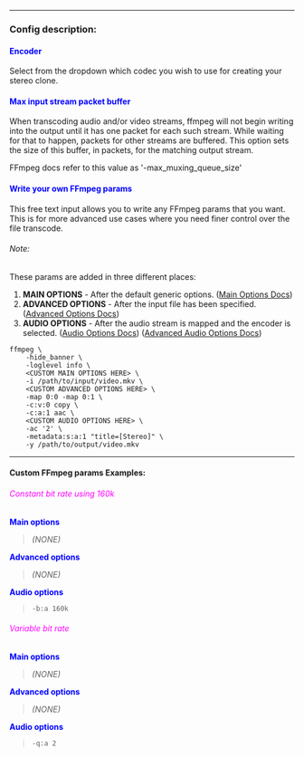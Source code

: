 
---

### Config description:

#### <span style="color:blue">Encoder</span>

Select from the dropdown which codec you wish to use for creating your stereo clone.



#### <span style="color:blue">Max input stream packet buffer</span>
When transcoding audio and/or video streams, ffmpeg will not begin writing into the output until it has one packet for each such stream. 
While waiting for that to happen, packets for other streams are buffered. 
This option sets the size of this buffer, in packets, for the matching output stream.

FFmpeg docs refer to this value as '-max_muxing_queue_size'


#### <span style="color:blue">Write your own FFmpeg params</span>
This free text input allows you to write any FFmpeg params that you want. 
This is for more advanced use cases where you need finer control over the file transcode.

###### Note:
These params are added in three different places:
1. **MAIN OPTIONS** - After the default generic options.
   ([Main Options Docs](https://ffmpeg.org/ffmpeg.html#Main-options))
1. **ADVANCED OPTIONS** - After the input file has been specified.
   ([Advanced Options Docs](https://ffmpeg.org/ffmpeg.html#Advanced-options))
1. **AUDIO OPTIONS** - After the audio stream is mapped and the encoder is selected.
   ([Audio Options Docs](https://ffmpeg.org/ffmpeg.html#Audio-Options))
   ([Advanced Audio Options Docs](https://ffmpeg.org/ffmpeg.html#Advanced-Audio-options))

```
ffmpeg \
    -hide_banner \
    -loglevel info \
    <CUSTOM MAIN OPTIONS HERE> \
    -i /path/to/input/video.mkv \
    <CUSTOM ADVANCED OPTIONS HERE> \
    -map 0:0 -map 0:1 \
    -c:v:0 copy \
    -c:a:1 aac \
    <CUSTOM AUDIO OPTIONS HERE> \
    -ac '2' \
    -metadata:s:a:1 "title=[Stereo]" \
    -y /path/to/output/video.mkv 
```

---

#### Custom FFmpeg params Examples:

###### <span style="color:magenta">Constant bit rate using 160k</span>
**<span style="color:blue">Main options</span>**
> *(NONE)*
> 
**<span style="color:blue">Advanced options</span>**
> *(NONE)*
> 
**<span style="color:blue">Audio options</span>**
> `-b:a 160k`

###### <span style="color:magenta">Variable bit rate</span>
**<span style="color:blue">Main options</span>**
> *(NONE)*
> 
**<span style="color:blue">Advanced options</span>**
> *(NONE)*
> 
**<span style="color:blue">Audio options</span>**
> `-q:a 2`
